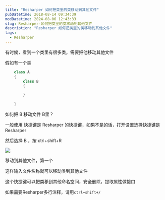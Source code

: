 ```yaml
---
title: "Resharper 如何把类里的类移动到其他文件"
pubDatetime: 2018-08-14 09:34:39
modDatetime: 2024-08-06 12:43:33
slug: Resharper-如何把类里的类移动到其他文件
description: "Resharper 如何把类里的类移动到其他文件"
tags:
  - Resharper
---
```





有时候，看到一个类里有很多类，需要把他移动其他文件

<!--more-->


<!-- CreateTime:2018/8/14 17:34:39 -->


<div id="toc"></div>

<!-- 标签：Resharper -->

假如有一个类


```csharp
    class A
    {
        class B
        {

        }
       
    }
```

如何把 B 移动文件 B里？

一般使用 快捷键是 Resharper 的快捷键，如果不是的话，打开设置选择快捷键是 Resharper

然后选择 B ，按 ctrl+shift+R

![](images/img-AwCCAwMAItoFAMV%2BBQA28wYAAQAEAK4%2BAQBmQwIAaOgJAOjZ%2F2-modify-7d1e5ba7a9e79b9ebc0f12a65166aec5.jpg)

移动到其他文件，第一个

这样输入文件名称就可以移动类到其他文件

这个快捷键可以把类移到其他命名空间，安全删除，提取属性做接口

如果需要Resharper多行注释，请用`ctrl+shift+/`

